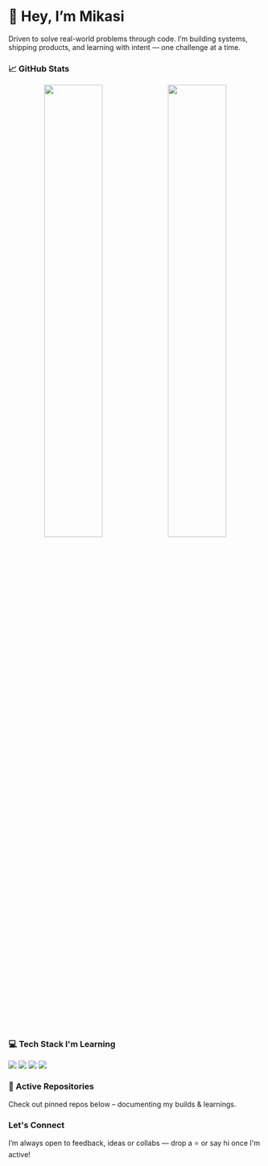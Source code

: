 # 👋 Hey, I’m Mikasi 

Driven to solve real-world problems through code. I’m building systems, shipping products, and learning with intent — one challenge at a time.


### 📈 GitHub Stats

<p align="center">
  <img src="https://github-readme-stats.vercel.app/api?username=MIKASIA04&show_icons=true&theme=radical" width="48%" />
  <img src="https://github-readme-streak-stats.herokuapp.com?user=MIKASIA04&theme=radical" width="48%" />
</p>



### 💻 Tech Stack I'm Learning

<p>
  <img src="https://img.shields.io/badge/C++-blue?style=for-the-badge&logo=cplusplus&logoColor=white"/>
  <img src="https://img.shields.io/badge/HTML5-orange?style=for-the-badge&logo=html5&logoColor=white"/>
  <img src="https://img.shields.io/badge/CSS3-blue?style=for-the-badge&logo=css3&logoColor=white"/>
  <img src="https://img.shields.io/badge/JavaScript-F7DF1E?style=for-the-badge&logo=javascript&logoColor=black"/>
</p>


### 📌 Active Repositories
 Check out pinned repos below – documenting my builds & learnings.


### Let's Connect
 I’m always open to feedback, ideas or collabs — drop a ⭐ or say hi once I'm active!


